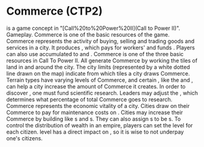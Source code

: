 # Commerce (CTP2)

 is a game concept in "[Call%20to%20Power%20II](Call to Power II)".
Gameplay.
Commerce is one of the basic resources of the game. Commerce represents the activity of buying, selling and trading goods and services in a city. It produces , which pays for workers' and funds . Players can also use accumulated to and .
Commerce is one of the three basic resources in Call To Power II. All generate Commerce by working the tiles of land in and around the city. The city limits (represented by a white dotted line drawn on the map) indicate from which tiles a city draws Commerce. Terrain types have varying levels of Commerce, and certain , like the and , can help a city increase the amount of Commerce it creates. 
In order to discover , one must fund scientific research. Leaders may adjust the , which determines what percentage of total Commerce goes to research.
Commerce represents the economic vitality of a city. Cities draw on their Commerce to pay for maintenance costs on . Cities may increase their Commerce by building like s and s. They can also assign s to be s.
To control the distribution of wealth in an empire, players can set the level for each citizen. level has a direct impact on , so it is wise to not underpay one's citizens.